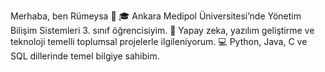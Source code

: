 Merhaba, ben Rümeysa 👋
🎓 Ankara Medipol Üniversitesi’nde Yönetim Bilişim Sistemleri 3. sınıf öğrencisiyim.
🤖 Yapay zeka, yazılım geliştirme ve teknoloji temelli toplumsal projelerle ilgileniyorum.
💻 Python, Java, C ve SQL dillerinde temel bilgiye sahibim.

